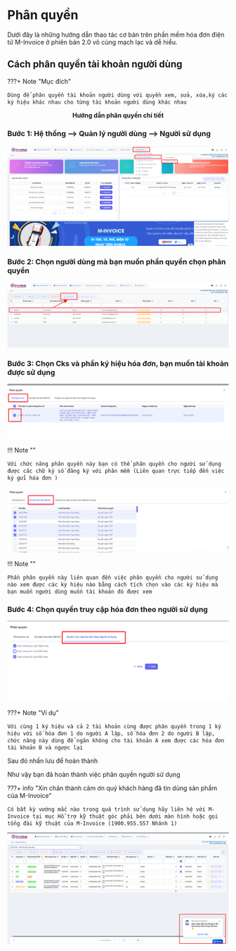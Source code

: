 # **Phân quyền**

Dưới đây là những hướng dẫn thao tác cơ bản trên phần mềm hóa đơn điện tử M-Invoice ở phiên bản 2.0 vô cùng mạch lạc và dễ hiểu.

## **Cách phân quyền tài khoản người dùng**

???+ Note "Mục đích"

    Dùng để phân quyền tài khoản người dùng với quyền xem, sửa, xóa,ký các ký hiệu khác nhau cho từng tài khoản người dùng khác nhau

<p align="center" style="font-weight: bold;">Hướng dẫn phân quyền chi tiết </p>

### **Bước 1: Hệ thống --> Quản lý người dùng --> Người sử dụng**

![Hình 1](../assets/images/invoice2/2.0_them-nguoi-dung_1.png)

### **Bước 2: Chọn người dùng mà bạn muốn phần quyền chọn phân quyền**

![Hình 2](../assets/images/invoice2/2.0_phan-quyen_2.png)

### **Bước 3: Chọn Cks và phần ký hiệu hóa đơn, bạn muốn tài khoản được sử dụng**

![Hình 3](../assets/images/invoice2/2.0_phan-quyen_3.png)

!!! Note ""

    Với chức năng phân quyền này bạn có thể phân quyền cho người sử dụng được các chữ ký số đăng ký với phân mềm (Liên quan trực tiếp đến việc ký gửi hóa đơn )

![Hình 4](../assets/images/invoice2/2.0_phan-quyen_4.png)

!!! Note ""

    Phần phân quyền này liên quan đến việc phân quyền cho người sử dụng nào xem được các ký hiệu nào bằng cách tích chọn vào các ký hiệu mà bạn muốn người dùng muốn tài khoản đó được xem

### **Bước 4: Chọn quyền truy cập hóa đơn theo người sử dụng**

![Hình 5](../assets/images/invoice2/2.0_phan-quyen_5.png)

???+ Note "Ví dụ"

    Với cùng 1 ký hiệu và cả 2 tài khoản cùng được phân quyền trong 1 ký hiệu với số hóa đơn 1 do người A lập, số hóa đơn 2 do người B lập, chức năng này dùng để ngăn không cho tài khoản A xem được các hóa đơn tài khoản B và ngược lại

Sau đó nhấn lưu để hoàn thành

Như vậy bạn đã hoàn thành việc phân quyền người sử dụng

???+ info "Xin chân thành cảm ơn quý khách hàng đã tin dùng sản phẩm của M-Invoice"

    Có bất kỳ vướng mắc nào trong quá trình sử dụng hãy liên hệ với M-Invoice tại mục Hỗ trợ kỹ thuật góc phải bên dưới màn hình hoặc gọi tổng đài kỹ thuật của M-Invoice (1900.955.557 Nhánh 1)

![Hình 6](../assets/images/invoice2/hotro.png)
